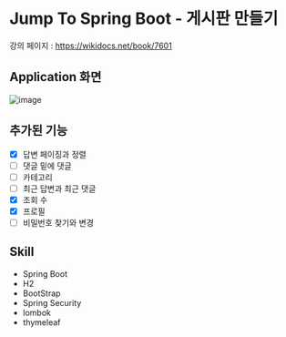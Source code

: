 # Jump To Spring Boot - 게시판 만들기 

강의 페이지 : https://wikidocs.net/book/7601


## Application 화면
![image](https://user-images.githubusercontent.com/35184909/208029693-76b1b2f2-92fa-496b-9e44-b7f502349de8.PNG)

## 추가된 기능
- [x] 답변 페이징과 정렬
- [ ] 댓글 밑에 댓글
- [ ] 카테고리
- [ ] 최근 답변과 최근 댓글
- [x] 조회 수
- [x] 프로필
- [ ] 비밀번호 찾기와 변경

## Skill
* Spring Boot
* H2
* BootStrap
* Spring Security
* lombok
* thymeleaf
